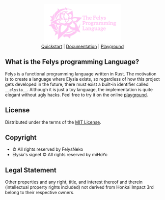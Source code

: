 <div style="text-align: center">
  <img alt="The Felys Programming Language" src="https://raw.githubusercontent.com/felys-lang/.github/main/felys.png" width="50%">
</div>

<div style="text-align: center">
  <a href="https://felys.dev/guide/quickstart.html">Quickstart</a> |
  <a href="https://felys.dev/">Documentation</a> |
  <a href="https://exec.felys.dev/">Playground</a>
</div>

## What is the Felys programming Language?

Felys is a functional programming language written in Rust. The motivation is to create a language where Elysia exists, so regardless of how this project gets developed in the future, there must exist a built-in identifier called `__elysia__`. Although it is just a toy language, the implementation is quite elegant without ugly hacks. Feel free to try it on the online [playground](https://exec.felys.dev/).

## License

Distributed under the terms of the [MIT License](https://github.com/felys-lang/felys/blob/main/LICENSE).

## Copyright

- © All rights reserved by FelysNeko
- Elysia's signet © All rights reserved by miHoYo

## Legal Statement

Other properties and any right, title, and interest thereof and therein (intellectual property rights included) not derived from Honkai Impact 3rd belong to their respective owners.
